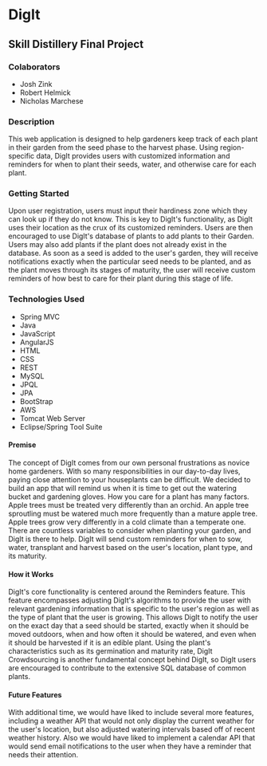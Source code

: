 # DigIt
## Skill Distillery Final Project

### Colaborators
- Josh Zink
- Robert Helmick
- Nicholas Marchese

### Description
  This web application is designed to help gardeners keep track of each plant in their garden from the seed phase to the harvest phase. Using region-specific data, DigIt provides users with customized information and reminders for when to plant their seeds, water, and otherwise care for each plant.

### Getting Started
Upon user registration, users must input their hardiness zone which they can look up if they do not know. This is key to DigIt's functionality, as DigIt uses their location as the crux of its customized reminders. Users are then encouraged to use DigIt's database of plants to add plants to their Garden. Users may also add plants if the plant does not already exist in the database. As soon as a seed is added to the user's garden, they will receive notifications exactly when the particular seed needs to be planted, and as the plant moves through its stages of maturity, the user will receive custom reminders of how best to care for their plant during this stage of life. 

### Technologies Used

- Spring MVC
- Java
- JavaScript
- AngularJS
- HTML
- CSS
- REST
- MySQL
- JPQL
- JPA
- BootStrap
- AWS
- Tomcat Web Server
- Eclipse/Spring Tool Suite

#### Premise
The concept of DigIt comes from our own personal frustrations as novice home gardeners. With so many responsibilities in our day-to-day lives, paying close attention to your houseplants can be difficult. We decided to build an app that will remind us when it is time to get out the watering bucket and gardening gloves. How you care for a plant has many factors. Apple trees must be treated very differently than an orchid. An apple tree sproutling must be watered much more frequently than a mature apple tree. Apple trees grow very differently in a cold climate than a temperate one. There are countless variables to consider when planting your garden, and DigIt is there to help. DigIt will send custom reminders for when to sow, water, transplant and harvest based on the user's location, plant type, and its maturity.

#### How it Works
DigIt's core functionality is centered around the Reminders feature. This feature encompasses adjusting DigIt's algorithms to provide the user with relevant gardening information that is specific to the user's region as well as the type of plant that the user is growing. This allows DigIt to notify the user on the exact day that a seed should be started, exactly when it should be moved outdoors, when and how often it should be watered, and even when it should be harvested if it is an edible plant. Using the plant's characteristics such as its germination and maturity rate, DigIt  Crowdsourcing is another fundamental concept behind DigIt, so DigIt users are encouraged to contribute to the extensive SQL database of common plants.

#### Future Features
With additional time, we would have liked to include several more features, including a weather API that would not only display the current weather for the user's location, but also adjusted watering intervals based off of recent weather history. Also we would have liked to implement a calendar API that would send email notifications to the user when they have a reminder that needs their attention.
